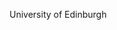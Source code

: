 [//]: # (Created by ./bin/manage_files.pl from ./species/Litomosoides_sigmodontis/PRJEB3075/Litomosoides_sigmodontis_PRJEB3075.summary.html on Thu Jun 11 13:44:33 2020)
University of Edinburgh
